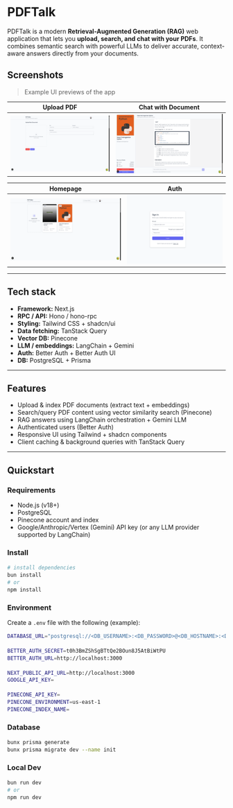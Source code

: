 # PDFTalk

PDFTalk is a modern **Retrieval-Augmented Generation (RAG)** web application that lets you **upload, search, and chat with your PDFs**.
It combines semantic search with powerful LLMs to deliver accurate, context-aware answers directly from your documents.

## Screenshots

> Example UI previews of the app

| Upload PDF | Chat with Document |
|------------|--------------------|
| ![Upload PDF](./screenshoots/upload.png) | ![Chat with PDF](./screenshoots/chat.png) |

| Homepage | Auth |
|------------|--------------------|
| ![Homepage](./screenshoots/home.png) | ![Chat with PDF](./screenshoots/auth.png) |

---


## Tech stack
- **Framework:** Next.js
- **RPC / API:** Hono / hono-rpc
- **Styling:** Tailwind CSS + shadcn/ui
- **Data fetching:** TanStack Query
- **Vector DB:** Pinecone
- **LLM / embeddings:** LangChain + Gemini
- **Auth:** Better Auth + Better Auth UI
- **DB:** PostgreSQL + Prisma

---

## Features
- Upload & index PDF documents (extract text + embeddings)
- Search/query PDF content using vector similarity search (Pinecone)
- RAG answers using LangChain orchestration + Gemini LLM
- Authenticated users (Better Auth)
- Responsive UI using Tailwind + shadcn components
- Client caching & background queries with TanStack Query

---

## Quickstart

### Requirements
- Node.js (v18+)
- PostgreSQL
- Pinecone account and index
- Google/Anthropic/Vertex (Gemini) API key (or any LLM provider supported by LangChain)

### Install
```bash
# install dependencies
bun install
# or
npm install
```

### Environment

Create a `.env` file with the following (example):

```bash
DATABASE_URL="postgresql://<DB_USERNAME>:<DB_PASSWORD>@<DB_HOSTNAME>:<DB_PORT>/<DB_NAME>"

BETTER_AUTH_SECRET=t0h3BmZShSgBTtQe2BOun8J5AtBiWtPU
BETTER_AUTH_URL=http://localhost:3000

NEXT_PUBLIC_API_URL=http://localhost:3000
GOOGLE_API_KEY=

PINECONE_API_KEY=
PINECONE_ENVIRONMENT=us-east-1
PINECONE_INDEX_NAME=
```

### Database

```bash
bunx prisma generate
bunx prisma migrate dev --name init
```

### Local Dev

```bash
bun run dev
# or
npm run dev
```
